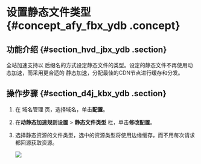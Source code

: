 # 设置静态文件类型 {#concept_afy_fbx_ydb .concept}

## 功能介绍 {#section_hvd_jbx_ydb .section}

全站加速支持以 后缀名的方式设定静态文件的类型。设定的静态文件不再使用动态加速，而采用更合适的 静态加速，分配最佳的CDN节点进行缓存和分发。

## 操作步骤 {#section_d4j_kbx_ydb .section}

1.  在 域名管理 页，选择域名，单击**配置**。
2.  在**动静态加速规则设置** \> **静态文件类型** 栏，单击**修改配置**。
3.  选择静态资源的文件类型，选中的资源类型将使用边缘缓存，而不用每次请求都回源获取资源。

    ![](http://static-aliyun-doc.oss-cn-hangzhou.aliyuncs.com/assets/img/13462/4414_zh-CN.png)


